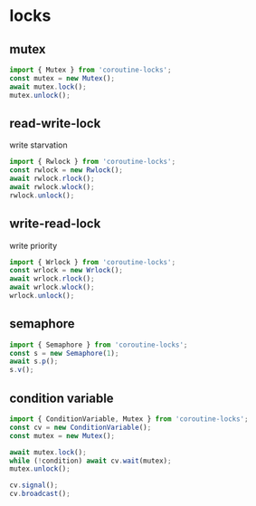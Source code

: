 # locks

## mutex

```ts
import { Mutex } from 'coroutine-locks';
const mutex = new Mutex();
await mutex.lock();
mutex.unlock();
```

## read-write-lock

write starvation

```ts
import { Rwlock } from 'coroutine-locks';
const rwlock = new Rwlock();
await rwlock.rlock();
await rwlock.wlock();
rwlock.unlock();
```

## write-read-lock

write priority

```ts
import { Wrlock } from 'coroutine-locks';
const wrlock = new Wrlock();
await wrlock.rlock();
await wrlock.wlock();
wrlock.unlock();
```

## semaphore

```ts
import { Semaphore } from 'coroutine-locks';
const s = new Semaphore(1);
await s.p();
s.v();
```

## condition variable

```ts
import { ConditionVariable, Mutex } from 'coroutine-locks';
const cv = new ConditionVariable();
const mutex = new Mutex();

await mutex.lock();
while (!condition) await cv.wait(mutex);
mutex.unlock();

cv.signal();
cv.broadcast();
```
